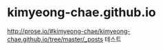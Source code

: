 # kimyeong-chae.github.io

http://prose.io/#kimyeong-chae/kimyeong-chae.github.io/tree/master/_posts
테스트
